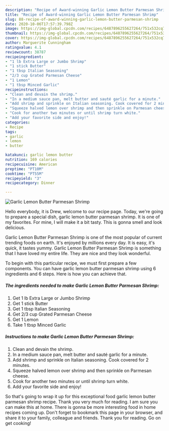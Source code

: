 ```yaml
---
description: "Recipe of Award-winning Garlic Lemon Butter Parmesan Shrimp"
title: "Recipe of Award-winning Garlic Lemon Butter Parmesan Shrimp"
slug: 88-recipe-of-award-winning-garlic-lemon-butter-parmesan-shrimp
date: 2020-10-06T17:57:39.798Z
image: https://img-global.cpcdn.com/recipes/6487896255627264/751x532cq70/garlic-lemon-butter-parmesan-shrimp-recipe-main-photo.jpg
thumbnail: https://img-global.cpcdn.com/recipes/6487896255627264/751x532cq70/garlic-lemon-butter-parmesan-shrimp-recipe-main-photo.jpg
cover: https://img-global.cpcdn.com/recipes/6487896255627264/751x532cq70/garlic-lemon-butter-parmesan-shrimp-recipe-main-photo.jpg
author: Marguerite Cunningham
ratingvalue: 4.1
reviewcount: 38787
recipeingredient:
- "1 lb Extra Large or Jumbo Shrimp"
- "1 stick Butter"
- "1 tbsp Italian Seasoning"
- "2/3 cup Grated Parmesan Cheese"
- "1 Lemon"
- "1 tbsp Minced Garlic"
recipeinstructions:
- "Clean and devain the shrimp."
- "In a medium sauce pan, melt butter and sauté garlic for a minute."
- "Add shrimp and sprinkle on Italian seasoning. Cook covered for 2 minutes."
- "Squeeze halved lemon over shrimp and then sprinkle on Parmesan cheese."
- "Cook for another two minutes or until shrimp turn white."
- "Add your favorite side and enjoy!"
categories:
- Recipe
tags:
- garlic
- lemon
- butter

katakunci: garlic lemon butter 
nutrition: 169 calories
recipecuisine: American
preptime: "PT10M"
cooktime: "PT55M"
recipeyield: "3"
recipecategory: Dinner

---
```



![Garlic Lemon Butter Parmesan Shrimp](https://img-global.cpcdn.com/recipes/6487896255627264/751x532cq70/garlic-lemon-butter-parmesan-shrimp-recipe-main-photo.jpg)

Hello everybody, it is Drew, welcome to our recipe page. Today, we're going to prepare a special dish, garlic lemon butter parmesan shrimp. It is one of my favorites. For mine, I will make it a bit tasty. This is gonna smell and look delicious.

Garlic Lemon Butter Parmesan Shrimp is one of the most popular of current trending foods on earth. It's enjoyed by millions every day. It is easy, it's quick, it tastes yummy. Garlic Lemon Butter Parmesan Shrimp is something that I have loved my entire life. They are nice and they look wonderful.




To begin with this particular recipe, we must first prepare a few components. You can have garlic lemon butter parmesan shrimp using 6 ingredients and 6 steps. Here is how you can achieve that.

<!--inarticleads1-->

##### The ingredients needed to make Garlic Lemon Butter Parmesan Shrimp:

1. Get 1 lb Extra Large or Jumbo Shrimp
1. Get 1 stick Butter
1. Get 1 tbsp Italian Seasoning
1. Get 2/3 cup Grated Parmesan Cheese
1. Get 1 Lemon
1. Take 1 tbsp Minced Garlic




<!--inarticleads2-->

##### Instructions to make Garlic Lemon Butter Parmesan Shrimp:

1. Clean and devain the shrimp.
1. In a medium sauce pan, melt butter and sauté garlic for a minute.
1. Add shrimp and sprinkle on Italian seasoning. Cook covered for 2 minutes.
1. Squeeze halved lemon over shrimp and then sprinkle on Parmesan cheese.
1. Cook for another two minutes or until shrimp turn white.
1. Add your favorite side and enjoy!




So that's going to wrap it up for this exceptional food garlic lemon butter parmesan shrimp recipe. Thank you very much for reading. I am sure you can make this at home. There is gonna be more interesting food in home recipes coming up. Don't forget to bookmark this page in your browser, and share it to your family, colleague and friends. Thank you for reading. Go on get cooking!
